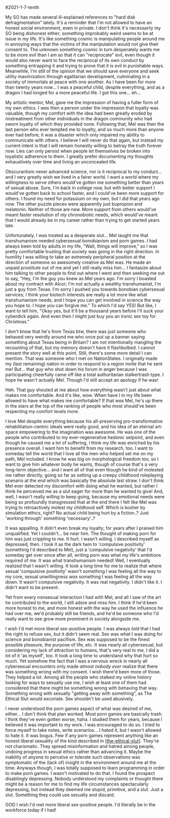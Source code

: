 #2021-1-7-tenth

My SO has made several ill-explained references to "hard disk defragmentation" lately.  It's a reminder that I'm not allowed to have an honest social environment, even in private.  I don't think it's necessarily my SO being dishonest either; something improbably weird seems to be at issue in my life.  It's like something cosmic is manipulating people around me in annoying ways that the victims of the manipulation would not give their consent to.  The unknown something cosmic in turn desperately wants me to be more evil than I am so that it can "reciprocate" evil, even though it would also never want to face the reciprocal of its own conduct by something entrapping it and trying to prove that *it* is evil in punishable ways.  Meanwhile, I'm still of the opinion that we should save everyone and seek utility maximization through egalitarian development, culminating in a society of immortals at peace with one another.  As I have been for *more* than twenty years now...  I was a peaceful child, despite everything, and as a dragon I had longed for a more peaceful life.  I got this one... eh...  

My artistic mentor, Mel, gave me the impression of having a fuller form of my own ethics.  I *was* then a person under the impression that loyalty was valuable, though my comfort with the idea had been greatly eroded by mistreatment from other individuals in the dragon community who had sworn loyalty of which they provided none.  Following that, Mel was then the last person who ever tempted me to loyalty, and so much more than anyone ever had before; it was a disaster which only impaired my ability to communicate with others.  I believe I will never do that again, but instead my current intent is that I will remain honestly willing to betray the truth forever now.  Lies can only persist when people let themselves be broken into loyalistic adherence to them.  I greatly prefer documenting my thoughts exhaustively over time and living an unconcealed life.

Obscurantism never advanced science, nor is it reciprocal to my conduct... and I very greatly wish we lived in a fairer world.  I want a world where my willingness to serve others would've gotten me something better than years of sexual abuse.  Sure, I'm back in college now, but with better support I would've gotten back to school faster, and I could've been more support for others.  I found my need for potassium on my own, but I did that years ago now.  The other puzzle pieces were apparently just bupropion and melatonin.  Neither of those are new.  More support from others would've meant faster resolution of my chronobiotic needs, which would've meant that I would already be in my career rather than trying to get started years late.

Unfortunately, I was treated as a desperate slut...  Mel taught me that transhumanism needed cybersexual bonobianism and porn games.  I had always been told by adults in my life, "Wait, things will improve," so I was pretty comfortable trusting that society was going in the right direction.  In humility I was willing to take an extremely peripheral position at the direction of someone so awesomely creative as Mel was.  He made an unpaid prostitute out of me and yet I still really miss him...  I fantasize about him talking to other people to find out where I went and then seeking me out to say, "Hey, I'm the guy you knew as Mel years ago.  I'm sorry I boasted about my contract with Alcor; I'm not actually a wealthy transhumanist, I'm just a guy from Texas.  I'm sorry I pushed you towards bonobian cybersexual services; I think your biotech interests are really a lot more like what transhumanism needs, and I hope you can get involved in science the way you hope to.  I hope you can forgive me."  To which I'd say YES!  But like, I want to tell him, "Okay yes, but it'll be a thousand years before I'll suck your cyberdick again.  And even then I might just buy you an ironic sex toy for Christmas."

I don't know that he's from Texas btw, there was just someone who behaved very weirdly around me who once put up a banner saying something about Texas being in Britain?  I am not intentionally mangling the recounting of that, but my memory doesn't have it flashbulbed.  I can*not* present the story well at this point.  Still, there's some more detail I can mention.  That was someone who I met on NationStates.  I originally made my (last remaining) nation in order to respond to a region invite that he sent me!  But... that guy who shut down his forum in anger because I was participating cheerfully came off like a total authoritarian stalkertrash type.  I hope he wasn't actually Mel.  Though I'd still accept an apology if he was!

Heh.  That guy shouted at me about how everything wasn't just about what makes me comfortable.  And it's like, wow.  When have I in my life been allowed to have what makes me comfortable?  If that *was* Mel, he's up there in the stars at the top of the ranking of people who most should've been respecting my comfort levels more.

I love Mel despite everything because his all-preserving pro-transformative rehabilitation-centric ideals were really good, and his idea of an eternal art-space empowering to the imagination was awesome.  He was one of the people who contributed to my ever-regenerative hedonic setpoint, and even though he caused me a lot of suffering, I think my life was enriched by his presence overall.  I want him to benefit from my research, too.  I want to someday tell the world that I love all the men who helped set me on my path, Mel included.  I know he was big on morphological freedom too, so I want to give him whatever body he wants, though of course that's a very long-term objective...  and I want all of that even though he kind of molested me rather directly, going so far as setting up a creepy childhood roleplaying scenario at the end which was basically the absolute last straw.  I don't think Mel ever detected my discomfort with doing what he wanted, but rather I think he perceived me as a slut eager for more than he wanted to give!  And, well, I wasn't really willing to keep going, because my emotional needs were being so profoundly transgressed that at the end there I felt like Mel was trying to retroactively molest my childhood self.  Which is kosher by simulation ethics, right?  No actual child being hurt by a fiction..?  Just 'working through' something 'necessary'..?

It was appalling.  It didn't even break my loyalty; for years after I praised him unqualified.  Yet I couldn't... be near him.  The thought of making porn for him was just crippling to me.  It hurt.  I wasn't willing.  I described myself as depressed, then.  I took it as the dark twin to 'compulsive positivity' (something I'd described to Mel), just a 'compulsive negativity' that I'd someday get over since after all, writing porn was what my life's ambitions required of me.  It was what transhumanism needed!  Well, I eventually realized that I wasn't willing.  It took a long time for me to realize that where sexual 'compulsive positivity' wasn't something I was feeling all the way to my core, sexual unwillingness *was* something I was feeling all the way down.  It wasn't compulsive negativity.  It was real negativity.  I didn't like it.  I didn't want to be present.

Yet from every nonsexual interaction I had with Mel, and all I saw of the art he contributed to the world, I still adore and miss him.  I think if he'd been more honest to me, and more honest with the way he used the influence he had over me, we'd probably still be friends, and he'd be someone who I'd really want to see grow more prominent in society alongside me.

I wish I'd met more liberal sex-positive people.  I was always *told* that I had the right to refuse sex, but it didn't seem real.  Sex was what I was doing for science and bonobianist pacifism.  Sex was supposed to be the finest possible pleasure, the purpose of life, etc.  It was nearly all cybersexual, but considering my lack of attraction to humans, that's very real to me.  I did a lot of it 'as myself', too.  It took a long time to understand why that hurt so much.  Yet somehow the fact that I was a nervous wreck in nearly all cybersexual encounters only made *almost nobody ever* realize that there was something wrong with *my* consent.  I wish there'd been more of those.  They helped a lot.  Among all the people who stalked my online history looking for ways to sexually use me, I wish at least one of them had considered that there might be something wrong with behaving that way.  Something wrong with sexually "getting away with something", as The Ethical Slut would excoriate.  Sex shouldn't be used abusively.

I never understood the porn games aspect of what was desired of me, either...  I don't think that plan worked.  Most porn games are basically trash.  I think they've even gotten worse, haha.  I studied them for years, because I believed it was important to my work.  I was encouraged to do so.  I tried to force myself to take notes, write scenarios...  I hated it, but I wasn't allowed to hate it.  It was bogus.  Few if any porn games represent anything like an honest liberal sexuality of the kind described in [[the-ethical-slut]].  They're not charismatic.  They spread misinformation and hatred among people, undoing progress in sexual ethics rather than advancing it.  Maybe the inability of anyone to perceive or tolerate such observations was symptomatic of the (lack of) insight in the environment around me at the time.  Anyways though, I was totally supposed to learn programming in order to make porn games.  I wasn't motivated to do that.  I found the prospect disablingly depressing.  Nobody understood my complaints or thought there might be a reason for me to find my life circumstances spectacularly depressing, but instead they deemed me stupid, primitive, and a slut.  Just a slut.  Something they could use sexually and discard.

GOD I wish I'd met more liberal sex-positive people.  I'd literally be in the workforce today if I had!

[//begin]: # "Autogenerated link references for markdown compatibility"
[the-ethical-slut]: the-ethical-slut "The Ethical Slut"
[//end]: # "Autogenerated link references"